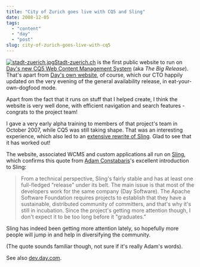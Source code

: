 ```yaml
---
title: "City of Zurich goes live with CQ5 and Sling"
date: 2008-12-05
tags: 
  - "content"
  - "day"
  - "post"
slug: city-of-zurich-goes-live-with-cq5
---
```


[![stadt-zuerich.jpg](/assets/images/stadt-zuerich.jpg)](http://www.stadt-zuerich.ch)[Stadt-zuerich.ch](http://www.stadt-zuerich.ch) is the first public website to run on [Day's new CQ5 Web Content Management System](http://www.day.com/content/day/en/products/web_content_management.html) (aka _The Big Release_). That's apart from [Day's own website](http://www.day.com), of course, which our CTO happily updated on the very evening of the general availability release, in eat-your-own-dogfood mode.

Apart from the fact that it runs on stuff that I helped create, I think the website is very well done, with efficient navigation and search features - congrats to the project team!

I gave a very early alpha training to members of that project's team in October 2007, while CQ5 was still taking shape. That was an interesting experience, which also led to an [extensive rewrite of Sling](http://markmail.org/message/7cpqtgmndpq2tux2). Glad to see that it has worked out!

The website, associated WCMS and custom applications all run on [Sling](http://incubator.apache.org/sling), which confirms this quote from [Adam Constabaris](http://www.unc.edu/home/adamc/sling-overview.html)'s excellent introduction to Sling:

> From a technical perspective, Sling's fairly stable and has at least one full-fledged "release" under its belt. The main issue is that most of the developers work for the same company (Day Software). The Apache Software Foundation requires projects to establish that they have a sustainable, distributed community of committers, and that's why it's still in incubation. Since the project's getting more attention though, I don't expect it to be too long before it "graduates."

Sling has indeed been getting more attention lately, so hopefully more people will jump in and help in diversifying the community.

(The quote sounds familiar though, not sure if it's really Adam's words).

See also [dev.day.com](http://dev.day.com/microsling/content/blogs/main/zurichcq5launch.html).
